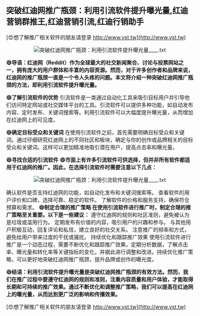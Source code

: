 ## **突破红迪网推广瓶颈：利用引流软件提升曝光量,红迪营销群推王,红迪营销引流,红迪行销助手**

[😍想了解推广相关软件的朋友请登录 http://www.vst.tw](http://www.vst.tw)

 <center><img src="https://vst.tw/MP4/tuiguang/png/7.png" alt="突破红迪网推广瓶颈：利用引流软件提升曝光量____.txt"></center>

**😄导语：红迪网（Reddit）作为全球最大的社交新闻聚合、讨论与投票网站之一，拥有庞大的用户群体和丰富的内容资源。然而，对于许多创作者和品牌来说，红迪网的推广瓶颈一直是一个令人头疼的问题。本文将介绍一种突破红迪网推广瓶颈的方法，即利用引流软件提升曝光量。**

**😄了解引流软件的优势**
引流软件是一类通过自动化工具来吸引目标用户并引导他们访问特定网站或社交媒体平台的工具。引流软件可以提供多种功能，如自动发布内容、定时发布、关键词搜索等。利用引流软件可以大幅度提升曝光量，从而增加在红迪网上的可见度。

**😄确定目标受众和关键词**
在使用引流软件之前，首先需要明确目标受众和关键词。通过仔细研究红迪网上的不同社区和板块，确定与你的创作或品牌相关的目标受众和关键词。这样可以更加精准地吸引潜在用户，提高点击率和曝光量。

**😄寻找合适的引流软件**
**😄市面上有许多引流软件可供选择，但并非所有软件都适用于红迪网的推广。因此，在选择引流软件时需要注意以下几点：**

 <center><img src="https://vst.tw/MP4/tuiguang/png/0.png" alt="突破红迪网推广瓶颈：利用引流软件提升曝光量____.txt"></center>

确认软件是否支持红迪网的功能，如自动化发布和关键词搜索等。
查看软件的用户评价和口碑，选择可靠、稳定的软件。
了解软件的价格和服务支持，确保符合预算和需求。
**😄制定合理的推广策略 在使用引流软件进行推广时，制定合理的推广策略至关重要。以下是一些建议：**
遵守红迪网的规则和社区准则，避免被认为是垃圾或滥用行为。
定期发布有价值的内容，吸引用户的兴趣和参与。
与其他用户积极互动，回复评论和私信，建立良好的社交关系。
注意推广的频率和方式，避免给用户带来过度的干扰或骚扰。
持续优化和跟踪推广效果 使用引流软件进行推广是一个动态过程，需要不断优化和跟踪推广效果。定期分析数据，了解点击率、曝光量和转化率等关键指标的变化，并据此进行调整和改进。持续优化推广策略，可以更好地突破红迪网推广瓶颈，提升品牌或创作的曝光度。

**😄结语：利用引流软件提升曝光量是突破红迪网推广瓶颈的有效方法。然而，我们在推广过程中要遵守红迪网的规则和准则，注重内容质量和用户体验，才能取得长期和可持续的推广效果。通过不断优化和调整推广策略，我们可以提高在红迪网上的曝光量，从而达到更广泛的影响和传播效果。**

[😍想了解推广相关软件的朋友请登录 http://www.vst.tw](http://www.vst.tw)



